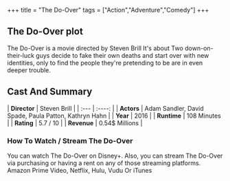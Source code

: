 +++
title = "The Do-Over"
tags = ["Action","Adventure","Comedy"]
+++
## The Do-Over plot
The Do-Over is a movie directed by Steven Brill It's about Two down-on-their-luck guys decide to fake their own deaths and start over with new identities, only to find the people they're pretending to be are in even deeper trouble.
## Cast And Summary
| **Director**      | Steven Brill |
    | :---        |    :----:   |
    |  **Actors** | Adam Sandler, David Spade, Paula Patton, Kathryn Hahn |
    | **Year**   | 2016    |
    |  **Runtime** | 108 Minutes |
    |  **Rating** | 5.7 / 10 | 
    |  **Revenue** | 0.54$ Millions |
### How To Watch / Stream The Do-Over
You can watch The Do-Over on Disney+.
Also, you can stream The Do-Over via purchasing or having a rent on any of those streaming platforms.
Amazon Prime Video, Netflix, Hulu, Vudu Or iTunes